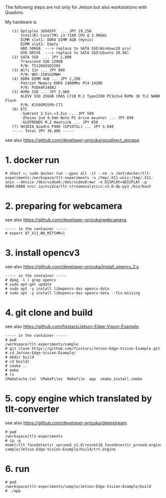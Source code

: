The following steps are not only for Jetson but also workstations with Quadoro.

My hardware is
```
   (1) Optiplex 3050SFF  ... JPY 19,250
       Intel(R) Core(TM) i3-7100 CPU @ 3.90GHz
       DIMM slot1: DDR4 DIMM 4GB (Hynix)
       DIMM slot2: Empty
       HDD 500GB  ---> replace to SATA SSD(Windows10 pro)
       DVD DRIVE  ---> replace to SATA SSD(Ubuntu 20.04)
   (2) SATA SSD  ... JPY 2,000
       Transcend SSD 120GB
       P/N: TS120GSSD220S
   (3) Wifi 11n ... JPY 800
       P/N: WDC-150SU2MWH
   (4) DDR4 DIMM 4GB ... JPY 2,280
       Patriot Memory DDR4 2400MHz PC4-19200
       P/N: PSD44F24082
   (5) NVMe SSD ... JPY 3,980
       KLEVV SSD 256GB CRAS C710 M.2 Type2280 PCIe3x4 NVMe 3D TLC NAND Flash
       P/N: K256GM2SP0-C71
   (6) ETC
       -Sabrent 2.5in->3.5in ... JPY 599
       -Zheino 2nd 9.5mm Note PC drive mounter ... JPY 899
       -GLOTRENDS M.2 Heatsink ... JPY 650
   (7) NVIDIA Quadro P400 (GP107GL) ... JPY 5,948
   ----- Total JPY 36,406 -----
```

see also https://github.com/developer-onizuka/gpudirect_storage.


# 1. docker run
```
# xhost +; sudo docker run --gpus all -it --rm -v /mnt/docker/tlt-experiments:/workspace/tlt-experiments -v /tmp/.X11-unix:/tmp/.X11-unix --device /dev/video0:/dev/video0:mwr -e DISPLAY=$DISPLAY -p 8888:8888 nvcr.io/nvidia/tlt-streamanalytics:v3.0-dp-py3 /bin/bash
```

# 2. preparing for webcamera
see also https://github.com/developer-onizuka/webcamera.
```
----- in the container -----
# export QT_X11_NO_MITSHM=1
```

# 3. install opencv3
see also https://github.com/developer-onizuka/install_opencv_3.x.
```
----- in the container -----
# dpkg -l | grep opencv
# sudo apt-get update
# sudo apt -y install libopencv-dev opencv-data
# sudo apt -y install libopencv-dev opencv-data --fix-missing
```

# 4. git clone and build
see also https://github.com/fixstars/Jetson-Edge-Vision-Example.
```
----- in the container -----
# pwd
/workspace/tlt-experiments/sample
# git clone https://github.com/fixstars/Jetson-Edge-Vision-Example.git
# cd Jetson-Edge-Vision-Example/
# mkdir build
# cd build/
# cmake ..
# make
# ls
CMakeCache.txt  CMakeFiles  Makefile  app  cmake_install.cmake
```
# 5. copy engine which translated by tlt-converter
see also https://github.com/developer-onizuka/deepstream.
```
# pwd
/workspace/tlt-experiments
# cp -p model/tlt_facedetectir_vpruned_v1.0/resnet18_facedetectir_pruned.engine sample/Jetson-Edge-Vision-Example/build/trt.engine
```

# 6. run
```
# pwd
/workspace/tlt-experiments/sample/Jetson-Edge-Vision-Example/build
# ./app
```
